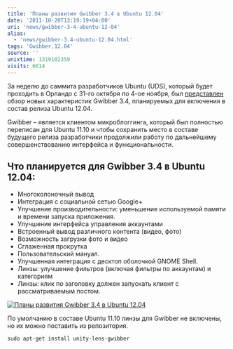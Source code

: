 ```yaml
---
title: 'Планы развития Gwibber 3.4 в Ubuntu 12.04'
date: '2011-10-20T13:19:19+04:00'
uri: 'news/gwibber-3-4-ubuntu-12-04'
alias: 
  - 'news/gwibber-3.4-ubuntu-12.04.html'
tags: 'Gwibber,12.04'
source: ''
unixtime: 1319102359
visits: 6614
---
```

За неделю до саммита разработчиков Ubuntu (UDS), который будет проходить в Орландо с 31-го октября по 4-ое ноября, был [представлен](http://blogs.gnome.org/kenvandine/2011/10/19/social-networking-in-ubuntu-11-10/) обзор новых характеристик Gwibber 3.4, планируемых для включения в состав релиза Ubuntu 12.04.

Gwibber – является клиентом микроблоггинга, который был полностью переписан для Ubuntu 11.10 и чтобы сохранить место в составе будущего релиза разработчики продолжили работу по дальнейшему совершенствованию интерфейса и функциональности.

## Что планируется для Gwibber 3.4 в Ubuntu 12.04:

*   Многоколоночный вывод
*   Интеграция с социальной сетью Google+
*   Улучшение производительности: уменьшение используемой памяти и времени запуска приложения.
*   Улучшение интерфейса управления аккаунтами
*   Встроенный вывод различного контента (видео, фото)
*   Возможность загрузки фото и видео
*   Сглаженная прокрутка
*   Пользовательский мануал.
*   Улучшенная интеграция с десктоп оболочкой GNOME Shell.
*   Линзы: улучшение фильтров (включая фильтры по аккаунтам) и категориям
*   Линзы: клик по заголовку должен запускать клиент с рассматриваемым постом.

[![Планы развития Gwibber 3.4 в Ubuntu 12.04](img/2011/10/20/13-00/gwibber-6263978562-o.jpg)](img/2011/10/20/13-00/gwibber-6263978562-o.jpg)

По умолчанию в составе Ubuntu 11.10 линзы для Gwibber не включены, но их можно поставить из репозитория.

```
sudo apt-get install unity-lens-gwibber
```
